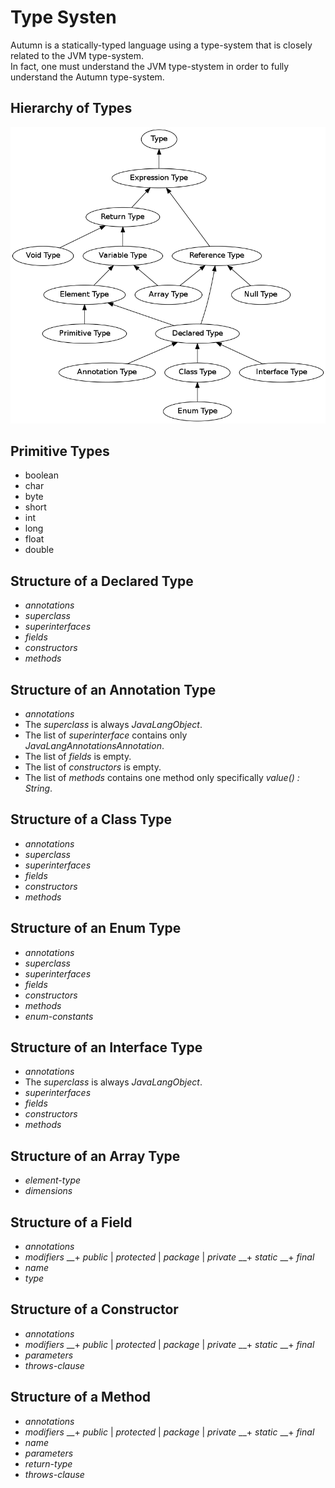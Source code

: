  
# Type Systen

Autumn is a statically-typed language using a type-system that is closely related to the JVM type-system. <br>
In fact, one must understand the JVM type-stystem in order to fully understand the Autumn type-system.

## Hierarchy of Types

<img id="type-structure-image" alt="Diagram of Type Hierarchy" src="dot/TypeHeirarchy.png">

## Primitive Types
+ boolean
+ char
+ byte
+ short
+ int
+ long
+ float
+ double

## Structure of a Declared Type
+ *annotations*
+ *superclass*
+ *superinterfaces*
+ *fields*
+ *constructors*
+ *methods*

## Structure of an Annotation Type
+ *annotations*
+ The *superclass* is always $JavaLangObject$.
+ The list of *superinterface* contains only $JavaLangAnnotationsAnnotation$. 
+ The list of *fields* is empty. 
+ The list of *constructors* is empty. 
+ The list of *methods* contains one method only specifically *value() : String*.

## Structure of a Class Type
+ *annotations*
+ *superclass*
+ *superinterfaces*
+ *fields*
+ *constructors*
+ *methods*

## Structure of an Enum Type
+ *annotations*
+ *superclass*
+ *superinterfaces*
+ *fields*
+ *constructors*
+ *methods*
+ *enum-constants*

## Structure of an Interface Type
+ *annotations*
+ The *superclass* is always $JavaLangObject$.
+ *superinterfaces*
+ *fields*
+ *constructors*
+ *methods*

## Structure of an Array Type
+ *element-type*
+ *dimensions*

## Structure of a Field
+ *annotations*
+ *modifiers*
__+ *public* | *protected* | *package* | *private*
__+ *static*
__+ *final*
+ *name*
+ *type*

## Structure of a Constructor
+ *annotations*
+ *modifiers*
__+ *public* | *protected* | *package* | *private*
__+ *static*
__+ *final*
+ *parameters*
+ *throws-clause*

## Structure of a Method
+ *annotations*
+ *modifiers*
__+ *public* | *protected* | *package* | *private*
__+ *static*
__+ *final*
+ *name*
+ *parameters*
+ *return-type*
+ *throws-clause*










